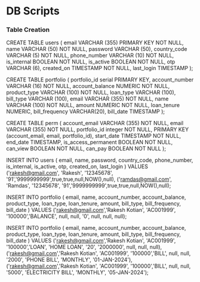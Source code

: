 # DB Scripts

### Table Creation

CREATE TABLE users (
    email VARCHAR (355) PRIMARY KEY NOT NULL,
    name VARCHAR (50) NOT NULL,
    password VARCHAR (50),
    country_code VARCHAR (5) NOT NULL,
    phone_number VARCHAR (10) NOT NULL,
    is_internal BOOLEAN NOT NULL,
    is_active BOOLEAN NOT NULL,
    otp VARCHAR (6),
    created_on TIMESTAMP NOT NULL,
    last_login TIMESTAMP
);

CREATE TABLE portfolio (
    portfolio_id serial PRIMARY KEY,
    account_number VARCHAR (16) NOT NULL,
    account_balance NUMERIC NOT NULL,
    product_type VARCHAR (100) NOT NULL,
    loan_type VARCHAR (100),
    bill_type VARCHAR (100),
    email VARCHAR (355) NOT NULL,
    name VARCHAR (100) NOT NULL,
    amount NUMERIC NOT NULL,
    loan_tenure NUMERIC,
    bill_frequency VARCHAR(20),
    bill_date TIMESTAMP
);

CREATE TABLE perm (
    account_email VARCHAR (355) NOT NULL,
    email VARCHAR (355) NOT NULL,
    portfolio_id integer NOT NULL,
    PRIMARY KEY (account_email, email, portfolio_id),
    start_date TIMESTAMP NOT NULL,
    end_date TIMESTAMP,
    is_access_permanent BOOLEAN NOT NULL,
    can_view BOOLEAN NOT NULL,
    can_pay BOOLEAN NOT NULL
);


INSERT INTO users (
    email,
    name,
    password,
    country_code,
    phone_number,
    is_internal,
    is_active,
    otp,
    created_on,
    last_login
)
VALUES
    ('rakesh@gmail.com', 'Rakesh', '12345678', '91','9999999999',true,true,null,NOW(),null),
    ('ramdas@gmail.com', 'Ramdas', '12345678', '91','9999999999',true,true,null,NOW(),null);


INSERT INTO portfolio ( email, name, account_number, account_balance, product_type, loan_type, loan_tenure, amount, bill_type, bill_frequency, bill_date ) 
VALUES
('rakesh@gmail.com','Rakesh Kotian', 'AC001999', '100000','BALANCE', null, null, '0', null, null, null);

INSERT INTO portfolio ( email, name, account_number, account_balance, product_type, loan_type, loan_tenure, amount, bill_type, bill_frequency, bill_date ) 
VALUES
('rakesh@gmail.com','Rakesh Kotian', 'AC001999', '100000','LOAN', 'HOME LOAN', '20', '2000000', null, null, null),
('rakesh@gmail.com','Rakesh Kotian', 'AC001999', '100000','BILL', null, null, '2000', 'PHONE BILL', 'MONTHLY', '01-JAN-2024'),
('rakesh@gmail.com','Rakesh Kotian', 'AC001999', '100000','BILL', null, null, '5000', 'ELECTRICITY BILL', 'MONTHLY', '05-JAN-2024');
